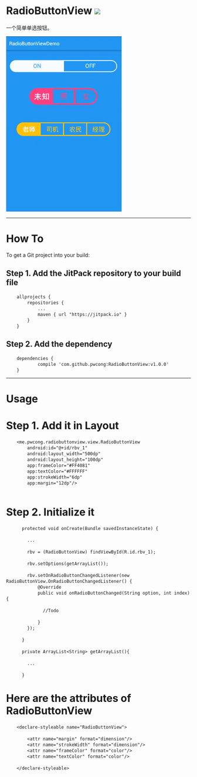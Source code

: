 # RadioButtonView [![](https://jitpack.io/v/pwcong/RadioButtonView.svg)](https://jitpack.io/#pwcong/RadioButtonView)

一个简单单选按钮。

![SnapShot](https://github.com/pwcong/SnapShot/blob/master/RadioButtonView/GIF.gif)

****************

# How To

To get a Git project into your build:

## Step 1. Add the JitPack repository to your build file
```
	allprojects {
		repositories {
			...
			maven { url "https://jitpack.io" }
		}
	}
```

## Step 2. Add the dependency
```	
	dependencies {
	        compile 'com.github.pwcong:RadioButtonView:v1.0.0'
	}

```

****************

# Usage

# Step 1. Add it in Layout

```
    <me.pwcong.radiobuttonview.view.RadioButtonView
        android:id="@+id/rbv_1"
        android:layout_width="500dp"
        android:layout_height="100dp" 
        app:frameColor="#FF4081"
        app:textColor="#FFFFFF"
        app:strokeWidth="6dp"
        app:margin="12dp"/>
        
```

# Step 2. Initialize it

```
      protected void onCreate(Bundle savedInstanceState) {
      
        ...

        rbv = (RadioButtonView) findViewById(R.id.rbv_1);
        
        rbv.setOptions(getArrayList());
        
        rbv.setOnRadioButtonChangedListener(new RadioButtonView.OnRadioButtonChangedListener() {
            @Override
            public void onRadioButtonChanged(String option, int index) {

              //Todo

            }
        });
        
      }

      private ArrayList<String> getArrayList(){
      
        ...
        
      }

```

# Here are the attributes of RadioButtonView

```
    <declare-styleable name="RadioButtonView">

        <attr name="margin" format="dimension"/>
        <attr name="strokeWidth" format="dimension"/>
        <attr name="frameColor" format="color"/>
        <attr name="textColor" format="color"/>

    </declare-styleable>

```




